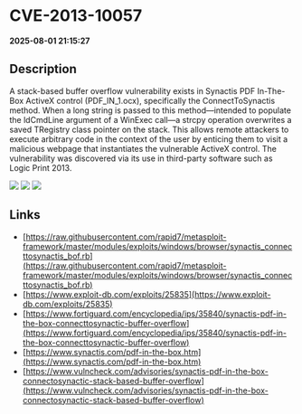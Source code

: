 # CVE-2013-10057

**2025-08-01 21:15:27**

## Description
A stack-based buffer overflow vulnerability exists in Synactis PDF In-The-Box ActiveX control (PDF_IN_1.ocx), specifically the ConnectToSynactis method. When a long string is passed to this method—intended to populate the ldCmdLine argument of a WinExec call—a strcpy operation overwrites a saved TRegistry class pointer on the stack. This allows remote attackers to execute arbitrary code in the context of the user by enticing them to visit a malicious webpage that instantiates the vulnerable ActiveX control. The vulnerability was discovered via its use in third-party software such as Logic Print 2013.

![](https://img.shields.io/static/v1?label=Score&message=7.5&color=red)
![](https://img.shields.io/static/v1?label=Severity&message=HIGH&color=red)
![](https://img.shields.io/static/v1?label=CWE&message=RCE&color=green)

## Links
- [https://raw.githubusercontent.com/rapid7/metasploit-framework/master/modules/exploits/windows/browser/synactis_connecttosynactis_bof.rb](https://raw.githubusercontent.com/rapid7/metasploit-framework/master/modules/exploits/windows/browser/synactis_connecttosynactis_bof.rb)
- [https://www.exploit-db.com/exploits/25835](https://www.exploit-db.com/exploits/25835)
- [https://www.fortiguard.com/encyclopedia/ips/35840/synactis-pdf-in-the-box-connecttosynactic-buffer-overflow](https://www.fortiguard.com/encyclopedia/ips/35840/synactis-pdf-in-the-box-connecttosynactic-buffer-overflow)
- [https://www.synactis.com/pdf-in-the-box.htm](https://www.synactis.com/pdf-in-the-box.htm)
- [https://www.vulncheck.com/advisories/synactis-pdf-in-the-box-connectosynactic-stack-based-buffer-overflow](https://www.vulncheck.com/advisories/synactis-pdf-in-the-box-connectosynactic-stack-based-buffer-overflow)
